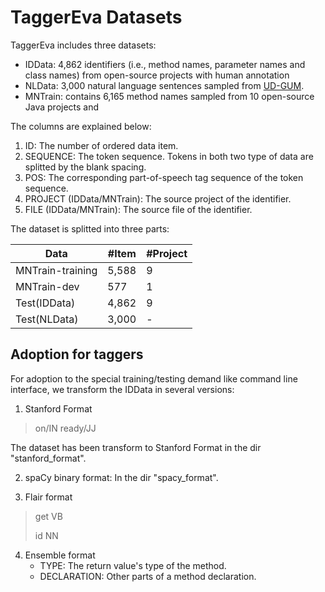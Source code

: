 TaggerEva Datasets
=========
TaggerEva includes three datasets:
* IDData: 4,862 identifiers (i.e., method names, parameter names and class names) from open-source projects with human annotation
* NLData: 3,000 natural language sentences sampled from [UD-GUM](https://gucorpling.org/gum/).  
* MNTrain: contains 6,165 method names sampled from 10 open-source Java projects and 


The columns are explained below:
1. ID: The number of ordered data item.
2. SEQUENCE: The token sequence. Tokens in both two type of data are splitted by the blank spacing.
3. POS: The corresponding part-of-speech tag sequence of the token sequence.
4. PROJECT (IDData/MNTrain): The source project of the identifier.
5. FILE (IDData/MNTrain): The source file of the identifier.

The dataset is splitted into three parts:

| Data | #Item | #Project |
|----|----|----|
|MNTrain-training|5,588|9|
|MNTrain-dev|577|1|
|Test(IDData)|4,862|9|
|Test(NLData)|3,000|-|

Adoption for taggers
------
For adoption to the special training/testing demand like command line interface, we transform the IDData in several versions:
1. Stanford Format
> on/IN ready/JJ

The dataset has been transform to Stanford Format in the dir "stanford_format".

2. spaCy binary format: In the dir "spacy_format".
   
3. Flair format
> get VB
> 
> id NN

4. Ensemble format
    * TYPE: The return value's type of the method.
    * DECLARATION: Other parts of a method declaration.
